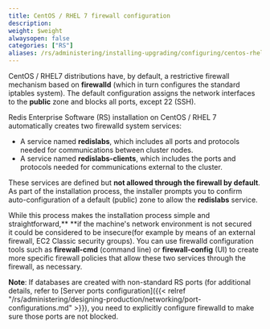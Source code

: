 ```yaml
---
title: CentOS / RHEL 7 firewall configuration
description: 
weight: $weight
alwaysopen: false
categories: ["RS"]
aliases: /rs/administering/installing-upgrading/configuring/centos-rhel-7-firewall/
---
```

CentOS / RHEL7 distributions have, by default, a restrictive firewall
mechanism based on **firewalld** (which in turn configures the standard
iptables system). The default configuration assigns the network
interfaces to the **public** zone and blocks all ports, except 22 (SSH).

Redis Enterprise Software (RS) installation on CentOS / RHEL 7
automatically creates two firewalld system services:

- A service named **redislabs**, which includes all ports and
    protocols needed for communications between cluster nodes.
- A service named **redislabs-clients**, which includes the ports and
    protocols needed for communications external to the cluster.

These services are defined but **not allowed through the firewall by
default**. As part of the installation process, the installer prompts
you to confirm auto-configuration of a default (public) zone to allow
the **redislabs** service.

While this process makes the installation process simple and
straightforward,** **if the machine's network environment is not secured
it could be considered to be insecure(for example by means of an
external firewall, EC2 Classic security groups). You can use firewalld
configuration tools such as **firewall-cmd** (command line) or
**firewall-config** (UI) to create more specific firewall policies that
allow these two services through the firewall, as necessary.

**Note**: If databases are created with non-standard RS ports (for
additional details, refer to [Server ports
configuration]({{< relref "/rs/administering/designing-production/networking/port-configurations.md" >}}),
you need to explicitly configure firewalld to make sure those ports are
not blocked.
